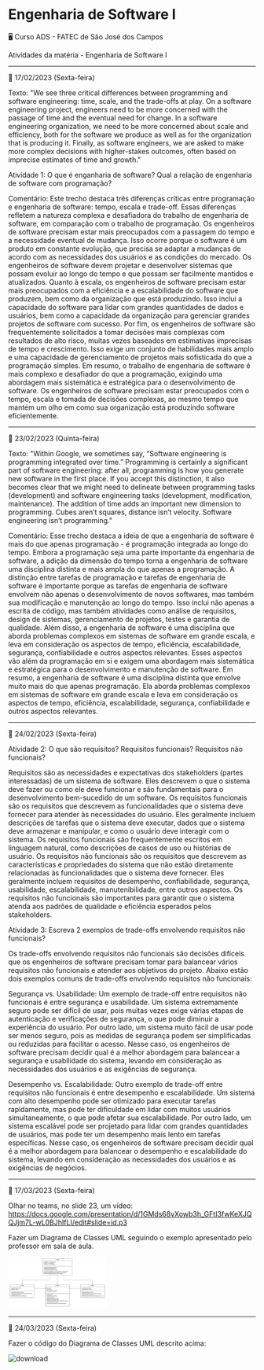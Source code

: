 # Engenharia de Software I

:desktop_computer: Curso ADS - FATEC de São José dos Campos

Atividades da matéria - Engenharia de Software I 



_______________________________________________________________________


:hatching_chick: 17/02/2023 (Sexta-feira)

Texto: 
"We see three critical differences between programming and software engineering: time, scale, and the trade-offs at play.   On a software engineering project, engineers need to be more concerned with the passage of time and the eventual need for change. In a software engineering organization, we need to be more concerned about scale and efficiency, both for the software we produce as well as for the organization that is producing it. Finally, as software engineers, we are asked to make more complex decisions with higher-stakes outcomes, often based on imprecise estimates of time and growth."

Atividade 1: O que é enganharia de software? Qual a relação de engenharia de software com programação?

Comentário: 
Este trecho destaca três diferenças críticas entre programação e engenharia de software: tempo, escala e trade-off. Essas diferenças refletem a natureza complexa e desafiadora do trabalho de engenharia de software, em comparação com o trabalho de programação.
Os engenheiros de software precisam estar mais preocupados com a passagem do tempo e a necessidade eventual de mudança. Isso ocorre porque o software é um produto em constante evolução, que precisa se adaptar a mudanças de acordo com as necessidades dos usuários e as condições do mercado. Os engenheiros de software devem projetar e desenvolver sistemas que possam evoluir ao longo do tempo e que possam ser facilmente mantidos e atualizados.
Quanto à escala, os engenheiros de software precisam estar mais preocupados com a eficiência e a escalabilidade do software que produzem, bem como da organização que está produzindo. Isso inclui a capacidade do software para lidar com grandes quantidades de dados e usuários, bem como a capacidade da organização para gerenciar grandes projetos de software com sucesso.
Por fim, os engenheiros de software são frequentemente solicitados a tomar decisões mais complexas com resultados de alto risco, muitas vezes baseados em estimativas imprecisas de tempo e crescimento. Isso exige um conjunto de habilidades mais amplo e uma capacidade de gerenciamento de projetos mais sofisticada do que a programação simples.
Em resumo, o trabalho de engenharia de software é mais complexo e desafiador do que a programação, exigindo uma abordagem mais sistemática e estratégica para o desenvolvimento de software. Os engenheiros de software precisam estar preocupados com o tempo, escala e tomada de decisões complexas, ao mesmo tempo que mantém um olho em como sua organização está produzindo software eficientemente.

_______________________________________________________________________


:hatching_chick: 23/02/2023 (Quinta-feira)

Texto: 
"Within Google, we sometimes say, “Software engineering is programming integrated over time.” Programming  is certainly a significant part of software engineering: after all, programming is how you generate new software in the first place. If you accept this distinction, it also becomes clear that we might need to delineate between programming tasks (development) and software engineering tasks (development, modification, maintenance). The addition of time adds an important new dimension to programming. Cubes aren’t squares, distance isn’t velocity. Software engineering isn’t programming."

Comentário: 
Esse trecho destaca a ideia de que a engenharia de software é mais do que apenas programação - é programação integrada ao longo do tempo. Embora a programação seja uma parte importante da engenharia de software, a adição da dimensão do tempo torna a engenharia de software uma disciplina distinta e mais ampla do que apenas a programação.
A distinção entre tarefas de programação e tarefas de engenharia de software é importante porque as tarefas de engenharia de software envolvem não apenas o desenvolvimento de novos softwares, mas também sua modificação e manutenção ao longo do tempo. Isso inclui não apenas a escrita de código, mas também atividades como análise de requisitos, design de sistemas, gerenciamento de projetos, testes e garantia de qualidade.
Além disso, a engenharia de software é uma disciplina que aborda problemas complexos em sistemas de software em grande escala, e leva em consideração os aspectos de tempo, eficiência, escalabilidade, segurança, confiabilidade e outros aspectos relevantes. Esses aspectos vão além da programação em si e exigem uma abordagem mais sistemática e estratégica para o desenvolvimento e manutenção de software.
Em resumo, a engenharia de software é uma disciplina distinta que envolve muito mais do que apenas programação. Ela aborda problemas complexos em sistemas de software em grande escala e leva em consideração os aspectos de tempo, eficiência, escalabilidade, segurança, confiabilidade e outros aspectos relevantes.

_______________________________________________________________________


:hatching_chick: 24/02/2023 (Sexta-feira)

Atividade 2: O que são requisitos? Requisitos funcionais? Requisitos não funcionais?

Requisitos são as necessidades e expectativas dos stakeholders (partes interessadas) de um sistema de software. Eles descrevem o que o sistema deve fazer ou como ele deve funcionar e são fundamentais para o desenvolvimento bem-sucedido de um software.
Os requisitos funcionais são os requisitos que descrevem as funcionalidades que o sistema deve fornecer para atender às necessidades do usuário. Eles geralmente incluem descrições de tarefas que o sistema deve executar, dados que o sistema deve armazenar e manipular, e como o usuário deve interagir com o sistema. Os requisitos funcionais são frequentemente escritos em linguagem natural, como descrições de casos de uso ou histórias de usuário.
Os requisitos não funcionais são os requisitos que descrevem as características e propriedades do sistema que não estão diretamente relacionadas às funcionalidades que o sistema deve fornecer. Eles geralmente incluem requisitos de desempenho, confiabilidade, segurança, usabilidade, escalabilidade, manutenibilidade, entre outros aspectos. Os requisitos não funcionais são importantes para garantir que o sistema atenda aos padrões de qualidade e eficiência esperados pelos stakeholders.


Atividade 3: Escreva 2 exemplos de trade-offs envolvendo requisitos não funcionais?

Os trade-offs envolvendo requisitos não funcionais são decisões difíceis que os engenheiros de software precisam tomar para balancear vários requisitos não funcionais e atender aos objetivos do projeto. Abaixo estão dois exemplos comuns de trade-offs envolvendo requisitos não funcionais:

Segurança vs. Usabilidade:
Um exemplo de trade-off entre requisitos não funcionais é entre segurança e usabilidade. Um sistema extremamente seguro pode ser difícil de usar, pois muitas vezes exige várias etapas de autenticação e verificações de segurança, o que pode diminuir a experiência do usuário. Por outro lado, um sistema muito fácil de usar pode ser menos seguro, pois as medidas de segurança podem ser simplificadas ou reduzidas para facilitar o acesso. Nesse caso, os engenheiros de software precisam decidir qual é a melhor abordagem para balancear a segurança e usabilidade do sistema, levando em consideração as necessidades dos usuários e as exigências de segurança.

Desempenho vs. Escalabilidade:
Outro exemplo de trade-off entre requisitos não funcionais é entre desempenho e escalabilidade. Um sistema com alto desempenho pode ser otimizado para executar tarefas rapidamente, mas pode ter dificuldade em lidar com muitos usuários simultaneamente, o que pode afetar sua escalabilidade. Por outro lado, um sistema escalável pode ser projetado para lidar com grandes quantidades de usuários, mas pode ter um desempenho mais lento em tarefas específicas. Nesse caso, os engenheiros de software precisam decidir qual é a melhor abordagem para balancear o desempenho e escalabilidade do sistema, levando em consideração as necessidades dos usuários e as exigências de negócios.

_______________________________________________________________________


:hatching_chick: 17/03/2023 (Sexta-feira)

Olhar no teams, no slide 23, um vídeo: 
https://docs.google.com/presentation/d/1GMds68vXowb3h_GFtI3fwKeXJQQJjm7L-wL0BJhIfLI/edit#slide=id.p3

Fazer um Diagrama de Classes UML seguindo o exemplo apresentado pelo professor em sala de aula.



<img src="/img/20230317_Diagrama_Classe_UML.jpeg" alt="Diagrama de Classes UML" width="200">



_______________________________________________________________________


:hatching_chick: 24/03/2023 (Sexta-feira)

Fazer o código do Diagrama de Classes UML descrito acima:





![download](https://user-images.githubusercontent.com/112169639/231759664-3156ad32-79ac-4efe-afb1-56b26d1bb5b8.jpg)


